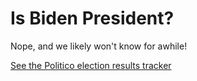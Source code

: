 # Is Biden President?

Nope, and we likely won't know for awhile!

[See the Politico election results tracker](https://www.politico.com/2020-election/results/)
